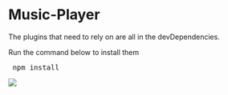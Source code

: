 # Music-Player

<p> The plugins that need to rely on are all in the devDependencies.</p>
<p> Run the command below to install them </p>
<pre> npm install </pre> 
 
<img src = "https://github.com/Ellie-Y/Music-Player/blob/master/sample.gif height: 500px">
